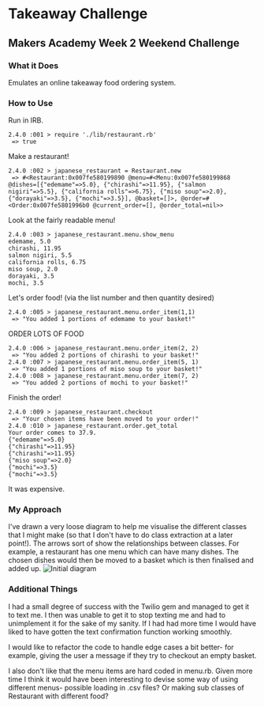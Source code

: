 # Takeaway Challenge
## Makers Academy Week 2 Weekend Challenge

### What it Does
Emulates an online takeaway food ordering system.

### How to Use
Run in IRB.
```
2.4.0 :001 > require './lib/restaurant.rb'
 => true
```
Make a restaurant!
```
2.4.0 :002 > japanese_restaurant = Restaurant.new
 => #<Restaurant:0x007fe580199890 @menu=#<Menu:0x007fe580199868 @dishes=[{"edemame"=>5.0}, {"chirashi"=>11.95}, {"salmon nigiri"=>5.5}, {"california rolls"=>6.75}, {"miso soup"=>2.0}, {"dorayaki"=>3.5}, {"mochi"=>3.5}], @basket=[]>, @order=#<Order:0x007fe5801996b0 @current_order=[], @order_total=nil>>
```
Look at the fairly readable menu!
```
2.4.0 :003 > japanese_restaurant.menu.show_menu
edemame, 5.0
chirashi, 11.95
salmon nigiri, 5.5
california rolls, 6.75
miso soup, 2.0
dorayaki, 3.5
mochi, 3.5
```
Let's order food! (via the list number and then quantity desired)
```
2.4.0 :005 > japanese_restaurant.menu.order_item(1,1)
 => "You added 1 portions of edemame to your basket!"
```
ORDER LOTS OF FOOD
```
2.4.0 :006 > japanese_restaurant.menu.order_item(2, 2)
 => "You added 2 portions of chirashi to your basket!"
2.4.0 :007 > japanese_restaurant.menu.order_item(5, 1)
 => "You added 1 portions of miso soup to your basket!"
2.4.0 :008 > japanese_restaurant.menu.order_item(7, 2)
 => "You added 2 portions of mochi to your basket!"
 ```
Finish the order!
```
2.4.0 :009 > japanese_restaurant.checkout
 => "Your chosen items have been moved to your order!"
2.4.0 :010 > japanese_restaurant.order.get_total
Your order comes to 37.9.
{"edemame"=>5.0}
{"chirashi"=>11.95}
{"chirashi"=>11.95}
{"miso soup"=>2.0}
{"mochi"=>3.5}
{"mochi"=>3.5}
```
It was expensive.

### My Approach
I've drawn a very loose diagram to help me visualise the different classes that I might make (so that I don't have to do class extraction at a later point!). The arrows sort of show the relationships between classes. For example, a restaurant has one menu which can have many dishes. The chosen dishes would then be moved to a basket which is then finalised and added up.
![Initial diagram](https://github.com/wemmm/takeaway-challenge/blob/master/diagram.png "Initial Diagram")

### Additional Things
I had a small degree of success with the Twilio gem and managed to get it to text me. I then was unable to get it to stop texting me and had to unimplement it for the sake of my sanity. If I had had more time I would have liked to have gotten the text confirmation function working smoothly.

I would like to refactor the code to handle edge cases a bit better- for example, giving the user a message if they try to checkout an empty basket.

I also don't like that the menu items are hard coded in menu.rb. Given more time I think it would have been interesting to devise some way of using different menus- possible loading in .csv files? Or making sub classes of Restaurant with different food?
